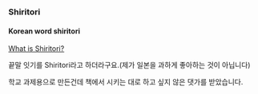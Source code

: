 ### Shiritori

#### Korean word shiritori

[What is Shiritori?](https://en.wikipedia.org/wiki/Shiritori)

끝말 잇기를 Shiritori라고 하더라구요.(제가 일본을 과하게 좋아하는 것이 아닙니다)

학교 과제용으로 만든건데 책에서 시키는 대로 하고 싶지 않은 댓가를 받았습니다.

